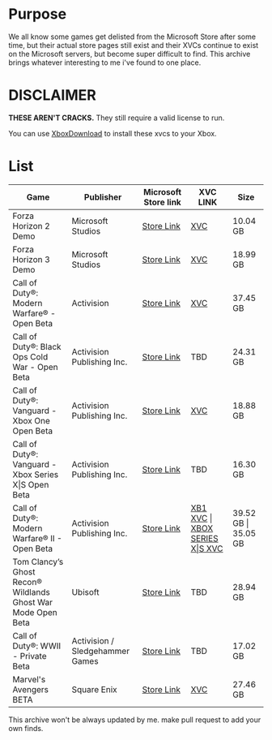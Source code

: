 # Purpose
We all know some games get delisted from the Microsoft Store after some time, but their actual store pages still exist and their XVCs continue to exist on the Microsoft servers, but become super difficult to find.
This archive brings whatever interesting to me i've found to one place.

# DISCLAIMER
**THESE AREN'T CRACKS.** They still require a valid license to run.

You can use [XboxDownload](https://github.com/skydevil88/XboxDownload-EN) to install these xvcs to your Xbox.

# List
| Game | Publisher | Microsoft Store link | XVC LINK | Size |
|------------------|-----------------|-----------------|-----------------|-----------------|
| Forza Horizon 2 Demo | Microsoft Studios | [Store Link](https://www.xbox.com/en-gb/games/store/forza-horizon-2-demo/c2pcghw34fv1) | [XVC](http://dlassets.xboxlive.com/public/content/b7c8e5aa-3e45-469b-b0f6-ddeda72a0d5a/99f26c1c-fd17-4a56-896f-1392e99195ce/1.0.0.5.ce33ec94-c2bb-4857-9841-c4a069cdfb07/265E1020-Anthem_1.0.0.5_x64__8wekyb3d8bbwe) | 10.04 GB |
| Forza Horizon 3 Demo | Microsoft Studios | [Store Link](https://www.xbox.com/en-us/games/store/forza-horizon-3-demo/bw7nnj22szrr) | [XVC](http://assets1.xboxlive.com/8/325cb9bb-511a-4363-b84c-6de7c4f732e0/c032abb0-e5ec-446e-b78e-2cbfcfe00cc6/1.0.2.0.719b584e-ef87-455e-910f-c93a8660bf7f/Demo-Opus_1.0.2.0_x64__8wekyb3d8bbwe) | 18.99 GB |
| Call of Duty®: Modern Warfare® - Open Beta | Activision | [Store Link](https://www.xbox.com/en-US/games/store/call-of-duty-modern-warfare-open-beta/9n8962nwcgnf) | [XVC](http://assets2.xboxlive.com/15/b7268c66-925d-4bf9-80df-3f6926511843/01550084-47e6-4fa4-a408-2eddd8e3ca58/1.0.3.0.cb119b8a-c03c-4660-8e98-6d12367f3e57/iw8BetaSubmission-EN-DE-FR-IT-SP-RU-AR_1.0.3.0_x64__ht1qfjb0gaftw) | 37.45 GB |
| Call of Duty®: Black Ops Cold War - Open Beta | Activision Publishing Inc. | [Store Link](https://www.xbox.com/en-us/games/store/call-of-duty-black-ops-cold-war-open-beta/9nw9mbbvpnpl) | TBD | 24.31 GB |
| Call of Duty®: Vanguard - Xbox One Open Beta | Activision Publishing Inc. | [Store Link](https://www.xbox.com/en-US/games/store/call-of-duty-vanguard-xbox-one-open-beta/9phkj9prlr1n) | [XVC](http://assets1.xboxlive.com/4/144b6309-f2f6-4520-8fcb-09013a14dd2a/afd61ea6-eab6-43cd-ba0c-e0ee7b704077/1.0.3.0.cf798a97-d22e-484a-82b8-3f6ae9877cef/38985CA0.CallofDutyVanguardPublicBetaX1_1.0.3.0_neutral_s4_5bkah9njm3e9g_x.xvc) | 18.88 GB |
| Call of Duty®: Vanguard - Xbox Series X\|S Open Beta | Activision Publishing Inc. | [Store Link](https://www.xbox.com/en-US/games/store/call-of-duty-vanguard-xbox-series-x-s-open-beta/9ntpgf920bkk) | TBD | 16.30 GB	|
| Call of Duty®: Modern Warfare® II - Open Beta | Activision Publishing Inc. | [Store Link](https://www.xbox.com/en-US/games/store/call-of-duty-modern-warfare-ii-open-beta/9nx8tnxs6dv6) | [XB1 XVC](http://assets1.xboxlive.com/13/3776d6e5-0c31-4dba-825c-107a740080fa/12b1556f-01a5-49bf-b94c-89b5a628738f/1.0.5.0.b3a623db-31f3-40d9-ac76-5fc58faaca3e/38985CA0.555990ACB1BE8_1.0.5.0_neutral_cod_5bkah9njm3e9g_x.xvc) \| [XBOX SERIES X\|S XVC](http://assets1.xboxlive.com/13/2060dce5-ff6c-4b8a-ae2a-4c18c8702f34/12b1556f-01a5-49bf-b94c-89b5a628738f/1.0.5.0.7f76b65a-2f2a-45d7-9fee-64c287332399/38985CA0.555990ACB1BE8_1.0.5.0_neutral_cod_5bkah9njm3e9g_xs.xvc) | 39.52 GB \| 35.05 GB |
| Tom Clancy’s Ghost Recon® Wildlands Ghost War Mode Open Beta | Ubisoft | [Store Link](https://www.xbox.com/en-US/games/store/tom-clancys-ghost-recon-wildlands-ghost-war-mode-open-beta/bz31fbd6g5s8) | TBD | 28.94 GB	|
| Call of Duty®: WWII - Private Beta | Activision / Sledgehammer Games | [Store Link](https://www.xbox.com/en-US/games/store/Call-of-Duty-WWII-Private-Beta/c0plfkxgrc7m) | TBD | 17.02 GB |
| Marvel's Avengers BETA | Square Enix | [Store Link](https://www.xbox.com/en-us/games/store/marvels-avengers-beta/9nsgjnn2q2x1) | [XVC](http://assets2.xboxlive.com/1/7f2cf2bf-c946-42ee-b7f1-7841859b8c05/40a3bb91-f32f-4f84-80fd-9eacca10eb3d/1.4.2008.21.9ef0ba5d-eec4-4a47-9956-bb9a1493dd46/AV1Beta_1.4.2008.21_neutral__ywaz7tst186jr) | 27.46 GB | 

This archive won't be always updated by me. make pull request to add your own finds.
